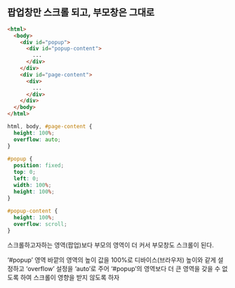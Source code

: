 ## 팝업창만 스크롤 되고, 부모창은 그대로

```html
<html>
  <body>
    <div id="popup">
      <div id="popup-content">
        ...
      </div>
    </div>
    <div id="page-content">
      <div>
        ...
      </div>
    </div>
  </body>
</html>
```

```css
html, body, #page-content {
  height: 100%;
  overflow: auto;
}
 
#popup {
  position: fixed;
  top: 0;
  left: 0;
  width: 100%;
  height: 100%;
}
 
#popup-content {
  height: 100%;
  overflow: scroll;
}
```

스크롤하고자하는 영역(팝업)보다 부모의 영역이 더 커서 부모창도 스크롤이 된다.

‘#popup’ 영역 바깥의 영역의 높이 값을 100%로 디바이스(브라우저) 높이와 같게 설정하고 
‘overflow’ 설정을 ‘auto’로 주어 ‘#popup’의 영역보다 더 큰 영역을 갖을 수 없도록 하여 스크롤이 영향을 받지 않도록 하자
